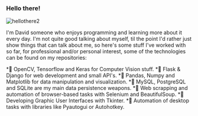 ### Hello there!

![hellothere2](https://user-images.githubusercontent.com/105886661/215549949-1ad7784e-18d5-4ab0-b4b2-f4719371b534.gif)

<!--
**RomeroRodriguezD/RomeroRodriguezD** is a ✨ _special_ ✨ repository because its `README.md` (this file) appears on your GitHub profile.

Here are some ideas to get you started:

- 🔭 I’m currently working on ...
- 🌱 I’m currently learning ...
- 👯 I’m looking to collaborate on ...
- 🤔 I’m looking for help with ...
- 💬 Ask me about ...
- 📫 How to reach me: ...
- 😄 Pronouns: ...
- ⚡ Fun fact: ...
-->

I'm David someone who enjoys programming and learning more about it every day. I'm not quite good talking about myself, til the point I'd rather just show things that can talk about me, so here's some stuff I've worked with so far, for professional and/or personal interest, some of the technologies can be found on my repositories:

 *💬 OpenCV, Tensorflow and Keras for Computer Vision stuff.
 *💬 Flask & Django for web development and small API's.
 *💬 Pandas, Numpy and Matplotlib for data manipulation and visualization.
 *💬 MySQL, PostgreSQL and SQLite are my main data persistence weapons.
 *💬 Web scrapping and automation of browser-based tasks with Selenium and BeautifulSoup.
 *💬 Developing Graphic User Interfaces with Tkinter.
 *💬 Automation of desktop tasks with libraries like Pyautogui or Autohotkey.
